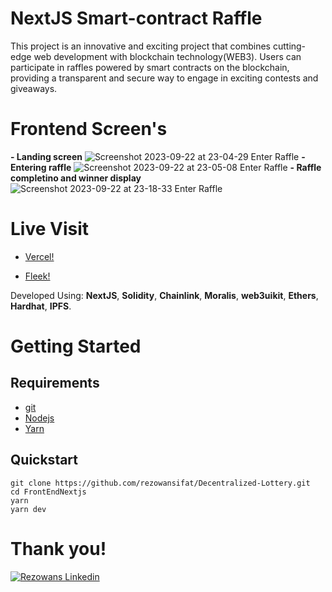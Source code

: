 # NextJS Smart-contract Raffle

This project is an innovative and exciting project that combines cutting-edge web development with blockchain technology(WEB3). Users can participate in raffles powered by smart contracts on the blockchain, providing a transparent and secure way to engage in exciting contests and giveaways.

# Frontend Screen's
**- Landing screen**
  ![Screenshot 2023-09-22 at 23-04-29 Enter Raffle](https://github.com/rezowansifat/Decentralized-Lottery/assets/119602384/5a884648-747a-4ba3-829b-4f09f811238d)
**- Entering raffle**
   ![Screenshot 2023-09-22 at 23-05-08 Enter Raffle](https://github.com/rezowansifat/Decentralized-Lottery/assets/119602384/f1bf3087-edac-4913-9fc4-ff58784e512f)
**- Raffle completino and winner display**
  ![Screenshot 2023-09-22 at 23-18-33 Enter Raffle](https://github.com/rezowansifat/Decentralized-Lottery/assets/119602384/585137ce-5b5b-46be-85f3-bd7cd5c9a9ba)

# Live Visit
- [Vercel!](https://ethereumraffle.vercel.app/)

- [Fleek!](https://autumn-sea-1227.on.fleek.co/)

Developed Using:
**NextJS**, **Solidity**, **Chainlink**, **Moralis**, **web3uikit**, **Ethers**, **Hardhat**, **IPFS**.

# Getting Started

## Requirements

- [git](https://git-scm.com/book/en/v2/Getting-Started-Installing-Git)
- [Nodejs](https://nodejs.org/en/)
- [Yarn](https://yarnpkg.com/getting-started/install)


## Quickstart

```
git clone https://github.com/rezowansifat/Decentralized-Lottery.git
cd FrontEndNextjs 
yarn
yarn dev
```
# Thank you!
[![Rezowans Linkedin](https://img.shields.io/badge/LinkedIn-0077B5?style=for-the-badge&logo=linkedin&logoColor=white)](https://www.linkedin.com/in/rezowan-sifat-341277266)
